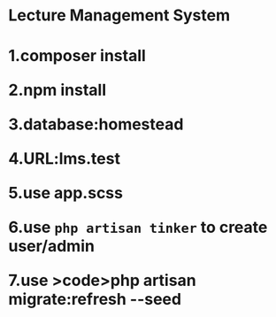 <h1>Lecture Management System<h1>
<p>1.composer install</p>
<p>2.npm install</p>
<p>3.database:homestead<p>
<p>4.URL:lms.test</p>
<p>5.use app.scss</p>
<p>6.use <code>php artisan tinker</code> to create user/admin</p>
<p>7.use >code>php artisan migrate:refresh --seed<code></p>
